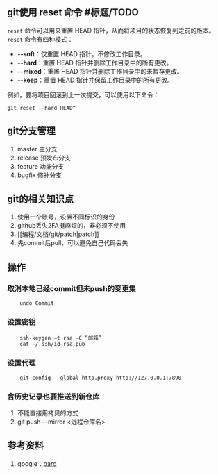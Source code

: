 ## git使用 reset 命令 #标题/TODO

`reset` 命令可以用来重置 HEAD 指针，从而将项目的状态恢复到之前的版本。`reset` 命令有四种模式：

* **--soft**：仅重置 HEAD 指针，不修改工作目录。
* **--hard**：重置 HEAD 指针并删除工作目录中的所有更改。
* **--mixed**：重置 HEAD 指针并删除工作目录中的未暂存更改。
* **--keep**：重置 HEAD 指针并保留工作目录中的所有更改。

例如，要将项目回滚到上一次提交，可以使用以下命令：

```
git reset --hard HEAD^
```

## git分支管理
1. master 主分支
2. release 预发布分支
3. feature 功能分支
4. bugfix 修补分支

## git的相关知识点
1. 使用一个账号，设置不同标识的身份
2. github丢失2FA挺麻烦的，非必须不使用
3. [[编程/文档/git/patch|patch]]
4. 先commit后pull，可以避免自己代码丢失

## 操作
### 取消本地已经commit但未push的变更集
```
    undo Commit
```
### 设置密钥
```
    ssh-keygen –t rsa –C “邮箱”
    cat ~/.ssh/id-rsa.pub
```
### 设置代理
```
    git config --global http.proxy http://127.0.0.1:7890
```
### 含历史记录也要推送到新仓库
1. 不能直接用拷贝的方式
2. git push --mirror <远程仓库名>


## 参考资料
1. google：[bard](https://bard.google.com/)